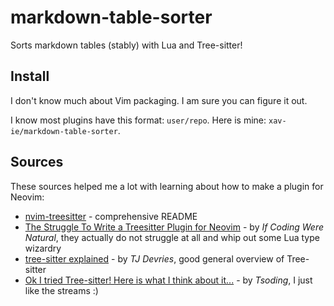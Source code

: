 # markdown-table-sorter

Sorts markdown tables (stably) with Lua and Tree-sitter!

## Install

I don't know much about Vim packaging. I am sure you can figure it out.

I know most plugins have this format: `user/repo`. Here is mine: `xav-ie/markdown-table-sorter`.

## Sources

These sources helped me a lot with learning about how to make a plugin for Neovim:

- [nvim-treesitter](https://github.com/nvim-treesitter/nvim-treesitter) - comprehensive README
- [The Struggle To Write a Treesitter Plugin for Neovim](https://www.youtube.com/watch?v=IRd2zwF527M) - by _If Coding Were Natural_, they actually do not struggle at all and whip out some Lua type wizardry
- [tree-sitter explained](https://www.youtube.com/watch?v=09-9LltqWLY) - by _TJ Devries_, good general overview of Tree-sitter
- [Ok I tried Tree-sitter! Here is what I think about it...](https://www.youtube.com/watch?v=-8p-Jd9n-_I) - by _Tsoding_, I just like the streams :)
